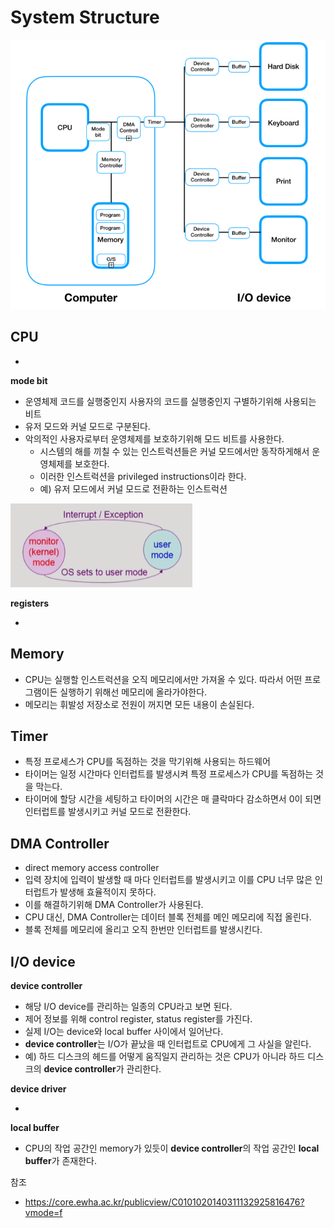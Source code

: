 #   System Structure

![메모리상의 프로세스](./images/system-structure.jpg)

## CPU

* 

**mode bit**

* 운영체제 코드를 실행중인지 사용자의 코드를 실행중인지 구별하기위해 사용되는 비트
* 유저 모드와 커널 모드로 구분된다.
* 악의적인 사용자로부터 운영체제를 보호하기위해 모드 비트를 사용한다.
  * 시스템의 해를 끼칠 수 있는 인스트럭션들은 커널 모드에서만 동작하게해서 운영체제를 보호한다.
  * 이러한 인스트럭션을 privileged instructions이라 한다.
  * 예) 유저 모드에서 커널 모드로 전환하는 인스트럭션

![image-20210505124941580](./images/image-20210505124941580.png)

**registers**

* 



## Memory

* CPU는 실행할 인스트럭션을 오직 메모리에서만 가져올 수 있다. 따라서 어떤 프로그램이든 실행하기 위해선 메모리에 올라가야한다.
* 메모리는 휘발성 저장소로 전원이 꺼지면 모든 내용이 손실된다.



## Timer

* 특정 프로세스가 CPU를 독점하는 것을 막기위해 사용되는 하드웨어
* 타이머는 일정 시간마다 인터럽트를 발생시켜 특정 프로세스가 CPU를 독점하는 것을 막는다.
* 타이머에 할당 시간을 세팅하고 타이머의 시간은 매 클락마다 감소하면서 0이 되면 인터럽트를 발생시키고 커널 모드로 전환한다.



## DMA Controller

* direct memory access controller
* 입력 장치에 입력이 발생할 때 마다 인터럽트를 발생시키고 이를 CPU 너무 많은 인터럽트가 발생해 효율적이지 못하다.
* 이를 해결하기위해 DMA Controller가 사용된다.
* CPU 대신, DMA Controller는 데이터 블록 전체를 메인 메모리에 직접 올린다.
* 블록 전체를 메모리에 올리고 오직 한번만 인터럽트를 발생시킨다.



## I/O device

**device controller**

* 해당 I/O device를 관리하는 일종의 CPU라고 보면 된다.
* 제어 정보를 위해 control register, status register를 가진다.
* 실제 I/O는 device와 local buffer 사이에서 일어난다.
* **device controller**는 I/O가 끝났을 때 인터럽트로 CPU에게 그 사실을 알린다.
* 예) 하드 디스크의 헤드를 어떻게 움직일지 관리하는 것은 CPU가 아니라 하드 디스크의 **device controller**가 관리한다.

**device driver**

* 

**local buffer**

* CPU의 작업 공간인 memory가 있듯이 **device controller**의 작업 공간인 **local buffer**가 존재한다.



참조

* https://core.ewha.ac.kr/publicview/C0101020140311132925816476?vmode=f